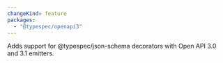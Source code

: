 ```yaml
---
changeKind: feature
packages:
  - "@typespec/openapi3"
---
```


Adds support for @typespec/json-schema decorators with Open API 3.0 and 3.1 emitters.